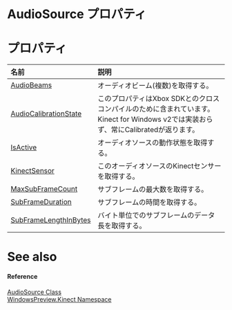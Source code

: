 AudioSource プロパティ    
======================  

<span id="publicpropertiesSection"></span>

プロパティ  
==========  

<table>
<colgroup>
<col width="30%" />
<col width="60%" />
</colgroup>
<thead>
<tr class="header">
<th align="left">名前</th>
<th align="left">説明</th>
</tr>
</thead>
<tbody>
<tr class="odd">
<td align="left"><a href="AudioSource_Class/Properties/AudioBeams_Property.md">AudioBeams</a></td>
<td align="left">オーディオビーム(複数)を取得する。</td>
</tr>
<tr class="even">
<td align="left"><a href="AudioSource_Class/Properties/AudioCalibrationState.md">AudioCalibrationState</a></td>
<td align="left"><!--Gets a value that indicates whether or not the Kinect Sensor is properly calibrated to listen for audio. This API is not implemented in the Kinect for Windows v2 SDK and will always return Calibrated. It is included to support cross-compilation with the Xbox SDK.-->
このプロパティはXbox SDKとのクロスコンパイルのために含まれています。Kinect for Windows v2では実装おらず、常にCalibratedが返ります。
</td>
</tr>
<tr class="odd">
<td align="left"><a href="AudioSource_Class/Properties/IsActive_Property.md">IsActive</a></td>
<td align="left">オーディオソースの動作状態を取得する。</td>
</tr>
<tr class="even">
<td align="left"><a href="AudioSource_Class/Properties/KinectSensor_Property.md">KinectSensor</a></td>
<td align="left">このオーディオソースのKinectセンサーを取得する。</td>
</tr>
<tr class="odd">
<td align="left"><a href="AudioSource_Class/Properties/MaxSubFrameCount_Property.md">MaxSubFrameCount</a></td>
<td align="left">サブフレームの最大数を取得する。</td>
</tr>
<tr class="even">
<td align="left"><a href="AudioSource_Class/Properties/SubFrameDuration_Property.md">SubFrameDuration</a></td>
<td align="left">サブフレームの時間を取得する。</td>
</tr>
<tr class="odd">
<td align="left"><a href="AudioSource_Class/Properties/SubFrameLengthInBytes.md">SubFrameLengthInBytes</a></td>
<td align="left">バイト単位でのサブフレームのデータ長を取得する。</td>
</tr>
</tbody>
</table>

<span id="ID4EI"></span>

See also  
========  

<span id="ID4EK"></span>
#### Reference  

[AudioSource Class](../AudioSource_Class.md)  
 [WindowsPreview.Kinect Namespace](../../Kinect.md)  



<!--Please do not edit the data in the comment block below.-->
<!--
TOCTitle : AudioSource Properties
RLTitle : AudioSource Properties
KeywordK : AudioSource class, properties
KeywordA : Properties.T:WindowsPreview.Kinect.AudioSource
AssetID : Properties.T:WindowsPreview.Kinect.AudioSource
Locale : en-us
CommunityContent : 1
TargetOS : Windows
TopicType : kbSyntax
DocSet : K4Wv2
ProjType : K4Wv2Proj
Technology : Kinect for Windows
Product : Kinect for Windows SDK v2
productversion : 20
-->
